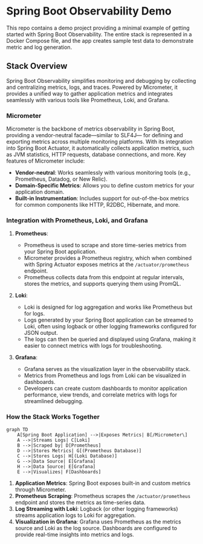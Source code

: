 # Spring Boot Observability Demo

This repo contains a demo project providing a minimal example of getting started with Spring Boot Observability. The
entire stack is represented in a Docker Compose file, and the app creates sample test data to demonstrate
metric and log generation.

## Stack Overview

Spring Boot Observability simplifies monitoring and debugging by collecting and centralizing metrics, logs, and traces.
Powered by Micrometer, it provides a unified way to gather application metrics and integrates seamlessly with various
tools like Prometheus, Loki, and Grafana.

### Micrometer

Micrometer is the backbone of metrics observability in Spring Boot, providing a vendor-neutral facade—similar to SLF4J—
for defining and exporting metrics across multiple monitoring platforms. With its integration into Spring Boot Actuator,
it automatically collects application metrics, such as JVM statistics, HTTP requests, database connections, and more.
Key features of Micrometer include:

- **Vendor-neutral**: Works seamlessly with various monitoring tools (e.g., Prometheus, Datadog, or New Relic).
- **Domain-Specific Metrics**: Allows you to define custom metrics for your application domain.
- **Built-in Instrumentation**: Includes support for out-of-the-box metrics for common components like HTTP, R2DBC,
  Hibernate, and more.

### Integration with Prometheus, Loki, and Grafana

1. **Prometheus**:
    - Prometheus is used to scrape and store time-series metrics from your Spring Boot application.
    - Micrometer provides a Prometheus registry, which when combined with Spring Actuator exposes metrics at the 
      `/actuator/prometheus` endpoint.
    - Prometheus collects data from this endpoint at regular intervals, stores the metrics, and supports querying them
      using PromQL.

2. **Loki**:
    - Loki is designed for log aggregation and works like Prometheus but for logs.
    - Logs generated by your Spring Boot application can be streamed to Loki, often using logback or other logging
      frameworks configured for JSON output.
    - The logs can then be queried and displayed using Grafana, making it easier to connect metrics with logs for
      troubleshooting.

3. **Grafana**:
    - Grafana serves as the visualization layer in the observability stack.
    - Metrics from Prometheus and logs from Loki can be visualized in dashboards.
    - Developers can create custom dashboards to monitor application performance, view trends, and correlate metrics
      with logs for streamlined debugging.

### How the Stack Works Together

```mermaid
graph TD
    A[Spring Boot Application] -->|Exposes Metrics| B[/Micrometer\]
    A -->|Streams Logs| C[Loki]
    B -->|Scraped by| D[Prometheus]
    D -->|Stores Metrics| G[(Prometheus Database)]
    C -->|Stores Logs| H[(Loki Database)]
    G -->|Data Source| E[Grafana]
    H -->|Data Source| E[Grafana]
    E -->|Visualizes| F[Dashboards]
```

1. **Application Metrics**: Spring Boot exposes built-in and custom metrics through Micrometer.
2. **Prometheus Scraping**: Prometheus scrapes the `/actuator/prometheus` endpoint and stores the metrics as time-series
   data.
3. **Log Streaming with Loki**: Logback (or other logging frameworks) streams application logs to Loki for aggregation.
4. **Visualization in Grafana**: Grafana uses Prometheus as the metrics source and Loki as the log source. Dashboards
   are configured to provide real-time insights into metrics and logs.